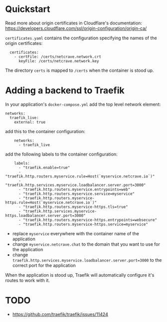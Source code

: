 # Quickstart
Read more about origin certificates in Cloudflare's documentation: https://developers.cloudflare.com/ssl/origin-configuration/origin-ca/

`certificates.yaml` contains the configuration specifying the names of the origin certificates:

```
  certificates:
    - certFile: /certs/netcrave.network.crt
      keyFile: /certs/netcrave.network.key
```

The directory `certs` is mapped to `/certs` when the container is stood up.

# Adding a backend to Traefik
In your application's `docker-compose.yml` add the top level network element:
```
networks:
  traefik_live:
    external: true
```

add this to the container configuration: 
```
    networks:
      - traefik_live
```

add the following labels to the container configuration: 
```
    labels:
      - "traefik.enable=true"
      - "traefik.http.routers.myservice.rule=Host(`myservice.netcrave.io`)"
      - "traefik.http.services.myservice.loadbalancer.server.port=3000"
      - "traefik.http.routers.myservice.entrypoints=web"
      - "traefik.http.routers.myservice.service=myservice"
      - "traefik.http.routers.myservice-https.rule=Host(`myservice.netcrave.io`)"
      - "traefik.http.routers.myservice-https.tls=true"
      - "traefik.http.services.myservice-https.loadbalancer.server.port=3000"
      - "traefik.http.routers.myservice-https.entrypoints=websecure"
      - "traefik.http.routers.myservice-https.service=myservice"
```

- replace `myservice` everywhere with the container name of the application
- change `myservice.netcrave.chat` to the domain that you want to use for the application 
- change `traefik.http.services.myservice.loadbalancer.server.port=3000` to the correct port for the application

When the application is stood up, Traefik will automatically configure it's routes to work with it.

# TODO 
- https://github.com/traefik/traefik/issues/11424
